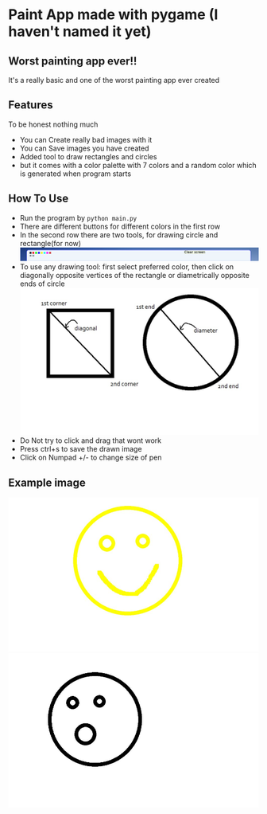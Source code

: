# Paint App made with pygame (I haven't named it yet)

## Worst painting app ever!!
It's a really basic and one of the worst painting app ever created

## Features
To be honest nothing much
- You can Create really bad images with it
- You can Save images you have created
- Added tool to draw rectangles and circles
- but it comes with a color palette with 7 colors and a random color which is generated when program starts

## How To Use
- Run the program by ```python main.py```
- There are different buttons for different colors in the first row
- In the second row there are two tools, for drawing circle and rectangle(for now)
![toolbar](img/app/toolbar.png)
- To use any drawing tool: first select preferred color, then click on diagonally opposite vertices of the rectangle or diametrically opposite ends of circle
![circle and rectangles](img/app/circle_and_rectangle.jpg)
- Do Not try to click and drag that wont work
- Press ctrl+s to save the drawn image
- Click on Numpad +/- to change size of pen


## Example image
![smiley face](img/app/example1.jpg)
![O face](img/app/example2.jpg)
